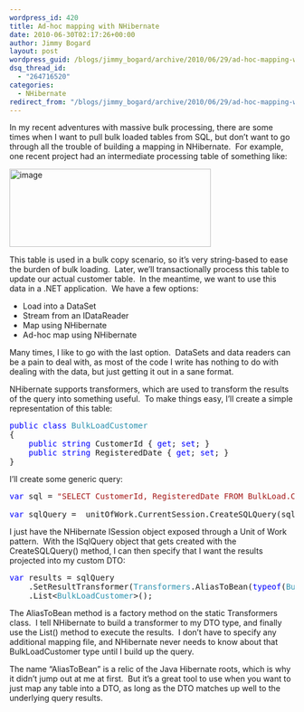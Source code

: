 ```yaml
---
wordpress_id: 420
title: Ad-hoc mapping with NHibernate
date: 2010-06-30T02:17:26+00:00
author: Jimmy Bogard
layout: post
wordpress_guid: /blogs/jimmy_bogard/archive/2010/06/29/ad-hoc-mapping-with-nhibernate.aspx
dsq_thread_id:
  - "264716520"
categories:
  - NHibernate
redirect_from: "/blogs/jimmy_bogard/archive/2010/06/29/ad-hoc-mapping-with-nhibernate.aspx/"
---
```

In my recent adventures with massive bulk processing, there are some times when I want to pull bulk loaded tables from SQL, but don’t want to go through all the trouble of building a mapping in NHibernate.&#160; For example, one recent project had an intermediate processing table of something like:

[<img style="border-bottom: 0px;border-left: 0px;border-top: 0px;border-right: 0px" border="0" alt="image" src="http://lostechies.com/content/jimmybogard/uploads/2011/03/image_thumb_2656431D.png" width="356" height="138" />](http://lostechies.com/content/jimmybogard/uploads/2011/03/image_26C27612.png) 

This table is used in a bulk copy scenario, so it’s very string-based to ease the burden of bulk loading.&#160; Later, we’ll transactionally process this table to update our actual customer table.&#160; In the meantime, we want to use this data in a .NET application.&#160; We have a few options:

  * Load into a DataSet
  * Stream from an IDataReader
  * Map using NHibernate
  * Ad-hoc map using NHibernate

Many times, I like to go with the last option.&#160; DataSets and data readers can be a pain to deal with, as most of the code I write has nothing to do with dealing with the data, but just getting it out in a sane format.

NHibernate supports transformers, which are used to transform the results of the query into something useful.&#160; To make things easy, I’ll create a simple representation of this table:

<pre><span style="color: blue">public class </span><span style="color: #2b91af">BulkLoadCustomer
</span>{
    <span style="color: blue">public string </span>CustomerId { <span style="color: blue">get</span>; <span style="color: blue">set</span>; }
    <span style="color: blue">public string </span>RegisteredDate { <span style="color: blue">get</span>; <span style="color: blue">set</span>; }
}</pre>

[](http://11011.net/software/vspaste)

I’ll create some generic query:

<pre><span style="color: blue">var </span>sql = <span style="color: #a31515">"SELECT CustomerId, RegisteredDate FROM BulkLoad.Customer"</span>;

<span style="color: blue">var </span>sqlQuery = _unitOfWork.CurrentSession.CreateSQLQuery(sql);</pre>

[](http://11011.net/software/vspaste)

I just have the NHibernate ISession object exposed through a Unit of Work pattern.&#160; With the ISqlQuery object that gets created with the CreateSQLQuery() method, I can then specify that I want the results projected into my custom DTO:

<pre><span style="color: blue">var </span>results = sqlQuery
    .SetResultTransformer(<span style="color: #2b91af">Transformers</span>.AliasToBean(<span style="color: blue">typeof</span>(<span style="color: #2b91af">BulkLoadCustomer</span>)))
    .List&lt;<span style="color: #2b91af">BulkLoadCustomer</span>&gt;();</pre>

[](http://11011.net/software/vspaste)

The AliasToBean method is a factory method on the static Transformers class.&#160; I tell NHibernate to build a transformer to my DTO type, and finally use the List() method to execute the results.&#160; I don’t have to specify any additional mapping file, and NHibernate never needs to know about that BulkLoadCustomer type until I build up the query.

The name “AliasToBean” is a relic of the Java Hibernate roots, which is why it didn’t jump out at me at first.&#160; But it’s a great tool to use when you want to just map any table into a DTO, as long as the DTO matches up well to the underlying query results.